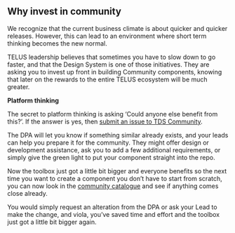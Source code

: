 ## Why invest in community

 We recognize that the current business climate is about quicker and quicker releases. However, this can lead to an environment where short term thinking becomes the new normal.

TELUS leadership believes that sometimes you have to slow down to go faster, and that the Design System is one of those initiatives. They are asking you to invest up front in building Community components, knowing that later on the rewards to the entire TELUS ecosystem will be much greater.

**Platform thinking**

The secret to platform thinking is asking ‘Could anyone else benefit from this?’. If the answer is yes, then [submit an issue to TDS Community](https://github.com/telus/tds-community/issues/new/choose).

The DPA will let you know if something similar already exists, and your leads can help you prepare it for the community. They might offer design or development assistance, ask you to add a few additional requirements, or simply give the green light to put your component straight into the repo.

Now the toolbox just got a little bit bigger and everyone benefits so the next time you want to create a component you don’t have to start from scratch, you can now look in the [community catalogue](https://tds.telus.com/community/index.html) and see if anything comes close already.

You would simply request an alteration from the DPA or ask your Lead to make the change, and viola, you’ve saved time and effort and the toolbox just got a little bit bigger again.
